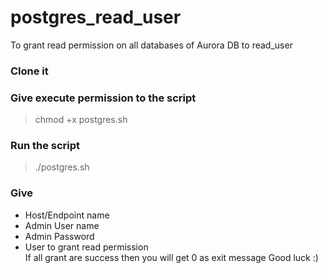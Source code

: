 # postgres_read_user
To grant read permission on all databases of Aurora DB to read_user
### Clone it
### Give execute permission to the script
> chmod +x postgres.sh
### Run the script
> ./postgres.sh
### Give
 - Host/Endpoint name
 - Admin User name
 - Admin Password
 - User to grant read permission <br />
If all grant are success then you will get 0 as exit message 
Good luck :)
